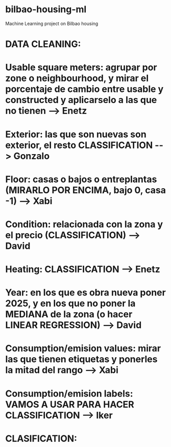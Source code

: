 # bilbao-housing-ml
Machine Learning project on Bilbao housing


# DATA CLEANING:

#   Usable square meters: agrupar por zone o neighbourhood, y mirar el porcentaje de cambio entre usable y constructed y aplicarselo a las que no tienen --> Enetz

#   Exterior: las que son nuevas son exterior, el resto CLASSIFICATION --> Gonzalo

#   Floor: casas o bajos o entreplantas (MIRARLO POR ENCIMA, bajo 0, casa -1) --> Xabi

#   Condition: relacionada con la zona y el precio (CLASSIFICATION) --> David

#   Heating: CLASSIFICATION --> Enetz

#   Year: en los que es obra nueva poner 2025, y en los que no poner la MEDIANA de la zona (o hacer LINEAR REGRESSION) --> David

#   Consumption/emision values: mirar las que tienen etiquetas y ponerles la mitad del rango --> Xabi

#   Consumption/emision labels: VAMOS A USAR PARA HACER CLASSIFICATION --> Iker


# CLASIFICATION:

#   



